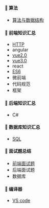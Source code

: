 #### :closed_book: 算法
* [算法与数据结构](https://github.com/huich/Code-Notes/blob/main/items/LeetCodeList.md)

#### :green_book: 前端知识汇总
* [HTTP](https://github.com/huich/Code-Notes/blob/main/doc/HTTP.md)
* angular
* [vue2.0](https://github.com/huich/Code-Notes/blob/main/doc/vue/readme.md) 
* [vue3.0](https://github.com/huich/Code-Notes/tree/main/doc/vue3.0) 
* react
* [ES6](https://github.com/huich/Code-Notes/blob/main/doc/ECMAScript6.md) 
* 微前端 
* 代码规范 
* 框架 


#### :blue_book: 后端知识汇总
* C#

#### :orange_book: 数据库知识汇总
* [SQL](https://github.com/huich/Code-Notes/blob/main/doc/SQL/%E5%B8%B8%E7%94%A8SQL%E8%AF%AD%E5%8F%A5.md) 

#### :book: 面试题总结 
* [前端面试题](https://github.com/huich/Code-Notes/blob/main/doc/%E5%B8%B8%E8%A7%81%E9%9D%A2%E8%AF%95%E9%97%AE%E9%A2%98.md) 
* 后端面试题 
* 数据库 


#### :book: 编译器 
* [VS code](https://github.com/huich/Code-Notes/blob/main/doc/Translater/vscode.md) 


